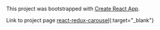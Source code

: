 This project was bootstrapped with [Create React App](https://github.com/facebookincubator/create-react-app).

 Link to project page [react-redux-carousel](https://react-redux-carousel-test.herokuapp.com/){:target="&#95;blank"}